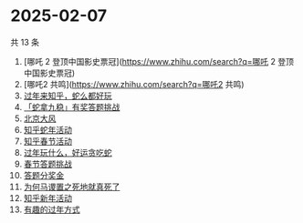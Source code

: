 # 2025-02-07

共 13 条

<!-- BEGIN ZHIHUSEARCH -->
<!-- 最后更新时间 Fri Feb 07 2025 09:05:00 GMT+0800 (China Standard Time) -->
1. [哪吒 2 登顶中国影史票冠](https://www.zhihu.com/search?q=哪吒 2 登顶中国影史票冠)
1. [哪吒2 共鸣](https://www.zhihu.com/search?q=哪吒2 共鸣)
1. [过年来知乎，蛇么都好玩](https://www.zhihu.com/search?q=过年来知乎，蛇么都好玩)
1. [「蛇拿九稳」有奖答题挑战](https://www.zhihu.com/search?q=「蛇拿九稳」有奖答题挑战)
1. [北京大风](https://www.zhihu.com/search?q=北京大风)
1. [知乎蛇年活动](https://www.zhihu.com/search?q=知乎蛇年活动)
1. [知乎春节活动](https://www.zhihu.com/search?q=知乎春节活动)
1. [过年玩什么，好运贪吃蛇](https://www.zhihu.com/search?q=过年玩什么，好运贪吃蛇)
1. [春节答题挑战](https://www.zhihu.com/search?q=春节答题挑战)
1. [答题分奖金](https://www.zhihu.com/search?q=答题分奖金)
1. [为何马谡置之死地就真死了](https://www.zhihu.com/search?q=为何马谡置之死地就真死了)
1. [知乎新年活动](https://www.zhihu.com/search?q=知乎新年活动)
1. [有趣的过年方式](https://www.zhihu.com/search?q=有趣的过年方式)
<!-- END ZHIHUSEARCH -->
